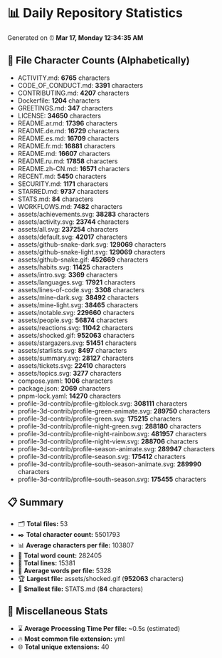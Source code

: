 # 📊 Daily Repository Statistics
Generated on ⏰ **Mar 17, Monday 12:34:35 AM**

## 📂 File Character Counts (Alphabetically)
- ACTIVITY.md: **6765** characters
- CODE_OF_CONDUCT.md: **3391** characters
- CONTRIBUTING.md: **4207** characters
- Dockerfile: **1204** characters
- GREETINGS.md: **347** characters
- LICENSE: **34650** characters
- README.ar.md: **17396** characters
- README.de.md: **16729** characters
- README.es.md: **16709** characters
- README.fr.md: **16881** characters
- README.md: **16607** characters
- README.ru.md: **17858** characters
- README.zh-CN.md: **16571** characters
- RECENT.md: **5450** characters
- SECURITY.md: **1171** characters
- STARRED.md: **9737** characters
- STATS.md: **84** characters
- WORKFLOWS.md: **7482** characters
- assets/achievements.svg: **38283** characters
- assets/activity.svg: **23744** characters
- assets/all.svg: **237254** characters
- assets/default.svg: **42017** characters
- assets/github-snake-dark.svg: **129069** characters
- assets/github-snake-light.svg: **129069** characters
- assets/github-snake.gif: **452669** characters
- assets/habits.svg: **11425** characters
- assets/intro.svg: **3369** characters
- assets/languages.svg: **17921** characters
- assets/lines-of-code.svg: **3308** characters
- assets/mine-dark.svg: **38492** characters
- assets/mine-light.svg: **38465** characters
- assets/notable.svg: **229660** characters
- assets/people.svg: **56874** characters
- assets/reactions.svg: **11042** characters
- assets/shocked.gif: **952063** characters
- assets/stargazers.svg: **51451** characters
- assets/starlists.svg: **8497** characters
- assets/summary.svg: **28127** characters
- assets/tickets.svg: **22410** characters
- assets/topics.svg: **3277** characters
- compose.yaml: **1006** characters
- package.json: **2069** characters
- pnpm-lock.yaml: **14270** characters
- profile-3d-contrib/profile-gitblock.svg: **308111** characters
- profile-3d-contrib/profile-green-animate.svg: **289750** characters
- profile-3d-contrib/profile-green.svg: **175215** characters
- profile-3d-contrib/profile-night-green.svg: **288180** characters
- profile-3d-contrib/profile-night-rainbow.svg: **481957** characters
- profile-3d-contrib/profile-night-view.svg: **288706** characters
- profile-3d-contrib/profile-season-animate.svg: **289947** characters
- profile-3d-contrib/profile-season.svg: **175412** characters
- profile-3d-contrib/profile-south-season-animate.svg: **289990** characters
- profile-3d-contrib/profile-south-season.svg: **175455** characters

## 📋 Summary
- 🗂️ **Total files:** 53
- ✒️ **Total character count:** 5501793
- 📊 **Average characters per file:** 103807
- 📝 **Total word count:** 282405
- 🧾 **Total lines:** 15381
- 📐 **Average words per file:** 5328
- 🏆 **Largest file:** assets/shocked.gif (**952063** characters)
- 🥉 **Smallest file:** STATS.md (**84** characters)

## 🌟 Miscellaneous Stats
- ⌛ **Average Processing Time Per file:** ~0.5s (estimated)
- 🔥 **Most common file extension:** yml
- 🌐 **Total unique extensions:** 40
